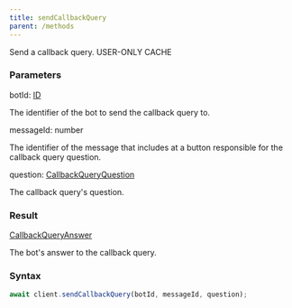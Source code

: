 ```yaml
---
title: sendCallbackQuery
parent: /methods
---
```


Send a callback query.<span class="select-none"> <span class="inline-flex w-fit items-center"><span class="w-fit bg-dbt px-1.5 rounded-md select-none text-fgt text-[10px]">USER-ONLY</span></span> <span class="inline-flex w-fit items-center"><span class="w-fit bg-dbt px-1.5 rounded-md select-none text-fgt text-[10px]">CACHE</span></span></span>

### Parameters 

<div class="flex flex-col gap-3"><div><div class="font-mono" id="p_botId" data-anchor><span class="font-bold">botId</span><span class="opacity-50">:</span> <a href="/gh/types/id"  >ID</a></div><div class="pl-3"><div class="no-margin">

The identifier of the bot to send the callback query to.

</div></div></div><div><div class="font-mono" id="p_messageId" data-anchor><span class="font-bold">messageId</span><span class="opacity-50">:</span> <span>number</span></div><div class="pl-3"><div class="no-margin">

The identifier of the message that includes at a button responsible for the callback query question.

</div></div></div><div><div class="font-mono" id="p_question" data-anchor><span class="font-bold">question</span><span class="opacity-50">:</span> <a href="/gh/types/callbackqueryquestion"  >CallbackQueryQuestion</a></div><div class="pl-3"><div class="no-margin">

The callback query's question.

</div></div></div></div>

### Result 

<div class="font-mono"><a href="/gh/types/callbackqueryanswer"  >CallbackQueryAnswer</a></div><div class="pl-3"><div class="no-margin">

The bot's answer to the callback query.

</div></div>

### Syntax

```ts
await client.sendCallbackQuery(botId, messageId, question);
```



